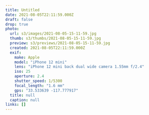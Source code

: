 ```yaml
---
title: Untitled
date: 2021-08-05T22:11:59.000Z
draft: false
drop: true
photo:
  url: s3/images/2021-08-05-15-11-59.jpg
  thumb: s3/thumbs/2021-08-05-15-11-59.jpg
  preview: s3/previews/2021-08-05-15-11-59.jpg
  created: 2021-08-05T22:11:59.000Z
  exif:
    make: Apple
    model: "iPhone 12 mini"
    lens: "iPhone 12 mini back dual wide camera 1.55mm f/2.4"
    iso: 25
    aperture: 2.4
    shutter_speed: 1/5300
    focal_length: "1.6 mm"
    gps: "33.533639 -117.777917"
  title: null
  caption: null
links: []
---
```

